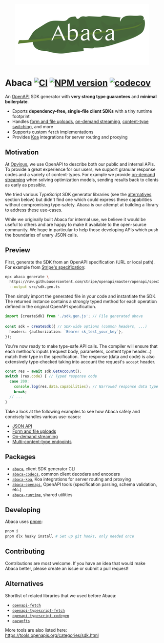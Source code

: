 <p align="center">
  <img src="assets/logo.png" height="200" stype="margin: 2em;"/>
</p>

# Abaca [![CI](https://github.com/opvious/abaca/actions/workflows/ci.yml/badge.svg)](https://github.com/opvious/abaca/actions/workflows/ci.yml) [![NPM version](https://img.shields.io/npm/v/abaca.svg)](https://www.npmjs.com/package/abaca) [![codecov](https://codecov.io/gh/opvious/abaca/branch/main/graph/badge.svg?token=XuV2bcZPjJ)](https://codecov.io/gh/opvious/abaca)

An [OpenAPI][] SDK generator with __very strong type guarantees__ and __minimal
boilerplate__.

+ Exports __dependency-free, single-file client SDKs__ with a tiny runtime
  footprint
+ Handles [form and file uploads](/examples/forms-and-files), [on-demand
  streaming](/examples/on-demand-streaming), [content-type
  switching](/examples/multi-content-types), and more
+ Supports custom `fetch` implementations
+ Provides [Koa][] integrations for server routing and proxying


## Motivation

At [Opvious][], we use OpenAPI to describe both our public and internal APIs. To
provide a great experience for our users, we support granular response codes and
a variety of content-types. For example we provide [on-demand
streaming](examples/on-demand-streaming) when solving optimization models,
sending results back to clients as early as possible.

We tried various TypeScript SDK generator libraries (see the
[alternatives](#alternatives) section below) but didn't find one which could
express these capabilities without compromising type-safety. Abaca is our
attempt at building a library to address these use-cases.

While we originally built Abaca for internal use, we believe it would be useful
to others and are happy to make it available to the open-source community. We
hope in particular to help those developing APIs which push the boundaries of
unary JSON calls.


## Preview

First, generate the SDK from an OpenAPI specification (URL or local path). For
example from [Stripe's specification](https://github.com/stripe/openapi):

```sh
npx abaca generate \
  https://raw.githubusercontent.com/stripe/openapi/master/openapi/spec3.yaml \
  --output src/sdk.gen.ts
```

Then simply import the generated file in your code and instantiate the SDK. The
returned instance contains a strongly typed method for each operation defined in
the original OpenAPI specification.

```typescript
import {createSdk} from './sdk.gen.js'; // File generated above

const sdk = createSdk({ // SDK-wide options (common headers, ...)
  headers: {authorization: `Bearer sk_test_your_key`},
});
```

You're now ready to make type-safe API calls. The compiler will ensure that each
method's inputs (request body, parameters, content type header...) match their
type in the specification. The response (data and code) is also extensively
type-checked taking into account the request's `accept` header.

```typescript
const res = await sdk.GetAccount();
switch (res.code) { // Typed response code
  case 200:
    console.log(res.data.capabilities); // Narrowed response data type
    break;
  // ...
}
```

Take a look at the following examples to see how Abaca safely and concisely
handles various use-cases:

+ [JSON API](/examples/json)
+ [Form and file uploads](/examples/forms-and-files)
+ [On-demand streaming](/examples/on-demand-streaming)
+ [Multi-content-type endpoints](/examples/multi-content-types)


## Packages

+ [`abaca`](/packages/abaca), client SDK generator CLI
+ [`abaca-codecs`](/packages/abaca-codecs), common client decoders and encoders
+ [`abaca-koa`](/packages/abaca-koa), Koa integrations for server routing and
  proxying
+ [`abaca-openapi`](/packages/abaca-openapi), OpenAPI tools (specification
  parsing, schema validation, etc.)
+ [`abaca-runtime`](/packages/abaca-runtime), shared utilities


## Developing

Abaca uses [pnpm](https://pnpm.io/):

```sh
pnpm i
pnpm dlx husky install # Set up git hooks, only needed once
```


## Contributing

Contributions are most welcome. If you have an idea that would make Abaca
better, please create an issue or submit a pull request!


## Alternatives

Shortlist of related libraries that we used before Abaca:

+ [`openapi-fetch`](https://github.com/drwpow/openapi-typescript)
+ [`openapi-typescript-fetch`](https://github.com/ajaishankar/openapi-typescript-fetch)
+ [`openapi-typescript-codegen`](https://github.com/ferdikoomen/openapi-typescript-codegen)
+ [`oazapfts`](https://github.com/oazapfts/oazapfts)

More tools are also listed here: https://tools.openapis.org/categories/sdk.html


[Koa]: https://koajs.com
[OpenAPI]: https://www.openapis.org
[Opvious]: https://www.opvious.io
